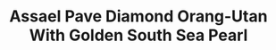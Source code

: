 ---
title: Assael Pave Diamond Orang-Utan With Golden South Sea Pearl
description: |
  A beautifully rendered mother Orangutan and her baby swing playfully from a Golden South Sea Pearl in this whimsical pendant necklace.
specs: |
  11.1mm x 14.6mm Golden South Sea Cultured Pearl Drop with 0.03 carats of Brown Diamonds, set in 18K Yellow Gold.
images:
  - image_path: /uploads/assael-pave-diamond-orang-utan-with-golden-south-sea-pearl.png
_category:
order: 7
tags:
  - necklaces
---